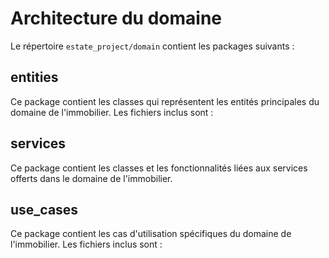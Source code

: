 # Architecture du domaine

Le répertoire `estate_project/domain` contient les packages suivants :

## entities

Ce package contient les classes qui représentent les entités principales du domaine de l'immobilier. Les fichiers inclus sont :

## services

Ce package contient les classes et les fonctionnalités liées aux services offerts dans le domaine de l'immobilier.

## use_cases

Ce package contient les cas d'utilisation spécifiques du domaine de l'immobilier. Les fichiers inclus sont :
